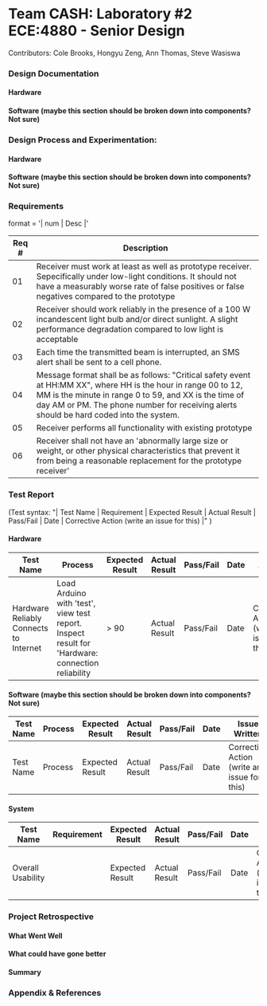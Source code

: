 # Team CASH: Laboratory #2 ECE:4880 - Senior Design
Contributors: Cole Brooks, Hongyu Zeng, Ann Thomas, Steve Wasiswa

### Design Documentation
#### Hardware
#### Software (maybe this section should be broken down into components? Not sure)

### Design Process and Experimentation:
#### Hardware
#### Software (maybe this section should be broken down into components? Not sure)

### Requirements
format = '| num | Desc |'

|Req # | Description | 
| ---- | ----------- | 
| 01 | Receiver must work at least as well as prototype receiver. Sepecifically under low-light conditions. It should not have a measurably worse rate of false positives or false negatives compared to the prototype |
| 02 | Receiver should work reliably in the presence of a 100 W incandescent light bulb and/or direct sunlight. A slight performance degradation compared to low light is acceptable |
| 03 | Each time the transmitted beam is interrupted, an SMS alert shall be sent to a cell phone. |
| 04 | Message format shall be as follows: "Critical safety event at HH:MM XX", where HH is the hour in range 00 to 12, MM is the minute in range 0 to 59, and XX is the time of day AM or PM. The phone number for receiving alerts should be hard coded into the system. |
| 05 | Receiver performs all functionality with existing prototype |
| 06 | Receiver shall not have an 'abnormally large size or weight, or other physical characteristics that prevent it from being a reasonable replacement for the prototype receiver' |

### Test Report
(Test syntax: "| Test Name | Requirement | Expected Result | Actual Result | Pass/Fail | Date | Corrective Action (write an issue for this) |" )
#### Hardware
| Test Name | Process | Expected Result | Actual Result | Pass/Fail | Date | Issue Written |
| --------- | ------- | --------------- | --------------| --------- | ---- | ------------- |
| Hardware Reliably Connects to Internet | Load Arduino with 'test', view test report. Inspect result for 'Hardware: connection reliability  | > 90 | Actual Result | Pass/Fail | Date | Corrective Action (write an issue for this) |


#### Software (maybe this section should be broken down into components? Not sure)
| Test Name | Process | Expected Result | Actual Result | Pass/Fail | Date | Issue Written |
| --------- | ------- | --------------- | --------------| --------- | ---- | ------------- |
| Test Name | Process | Expected Result | Actual Result | Pass/Fail | Date | Corrective Action (write an issue for this) |

#### System
| Test Name | Requirement | Expected Result | Actual Result | Pass/Fail | Date | Issue Written |
| --------- | ----------- | --------------- | --------------| --------- | ---- | ------------- |
| Overall Usability |  | Expected Result | Actual Result | Pass/Fail | Date | Corrective Action (write an issue for this) |

### Project Retrospective
#### What Went Well
#### What could have gone better
#### Summary

### Appendix & References

